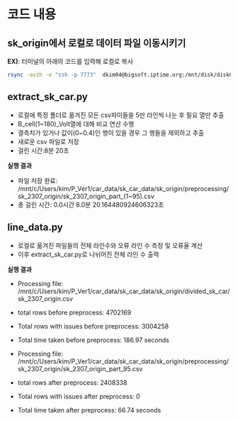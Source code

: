 # 코드 내용 
## sk_origin에서 로컬로 데이터 파일 이동시키기
**EX)**: 터미널의 아래의 코드를 입력해 로컬로 복사
```bash
rsync -avzh -e "ssh -p 7773"  dkim04@bigsoft.iptime.org:/mnt/disk/disk02/sk_origin/sk_2307_origin/sk_2307_origin.csv /mnt/c/Users/kim/P_Ver1/car_data/sk_car_data/sk_origin/divided_sk_car
```

## extract_sk_car.py
-  로컬에 특정 폴더로 옮겨진 모든 csv파이들을 5만 라인씩 나눈 후 필요 열만 추출
-  B_cell(1~180)_Volt열에 대해 비교 연산 수행
- 결측치가 있거나 값이(0~0.4)인 행이 있을 경우 그 행들을 제외하고 추출
- 새로운 csv 파일로 저장
- 걸린 시간:8분 20초

**실행 결과**
* 파일 저장 완료: /mnt/c/Users/kim/P_Ver1/car_data/sk_car_data/sk_origin/preprocessing/sk_2307_origin/sk_2307_origin_part_(1~95).csv
* 총 걸린 시간: 0.0시간 8.0분 20.164480924606323초

## line_data.py
- 로컬로 옮겨진 파일들의 전체 라인수와 오류 라인 수 측정 및 오류율 계산
- 이후 extract_sk_car.py로 나뉘어진 전체 라인 수 출력

**실행 결과**
* Processing file: /mnt/c/Users/kim/P_Ver1/car_data/sk_car_data/sk_origin/divided_sk_car/sk_2307_origin.csv
* total rows before preprocess: 4702169
* Total rows with issues before preprocess: 3004258
* Total time taken before preprocess: 186.97 seconds

* Processing file: /mnt/c/Users/kim/P_Ver1/car_data/sk_car_data/sk_origin/preprocessing/sk_2307_origin/sk_2307_origin_part_95.csv
* total rows after preprocess: 2408338
* Total rows with issues after preprocess: 0
* Total time taken after preprocess: 66.74 seconds
